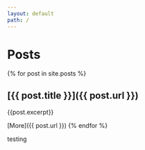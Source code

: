 ```yaml
---
layout: default
path: /
---
```


# Posts

{% for post in site.posts %}
## [{{ post.title }}]({{ post.url }})

{{post.excerpt}}

[More]({{ post.url }})
{% endfor %}

testing